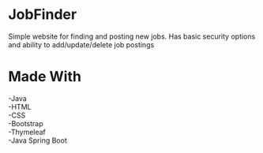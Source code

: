 # JobFinder
Simple website for finding and posting new jobs. Has basic security options and ability to add/update/delete job postings

# Made With
-Java <br>
-HTML<br>
-CSS <br>
-Bootstrap <br>
-Thymeleaf<br>
-Java Spring Boot<br>
